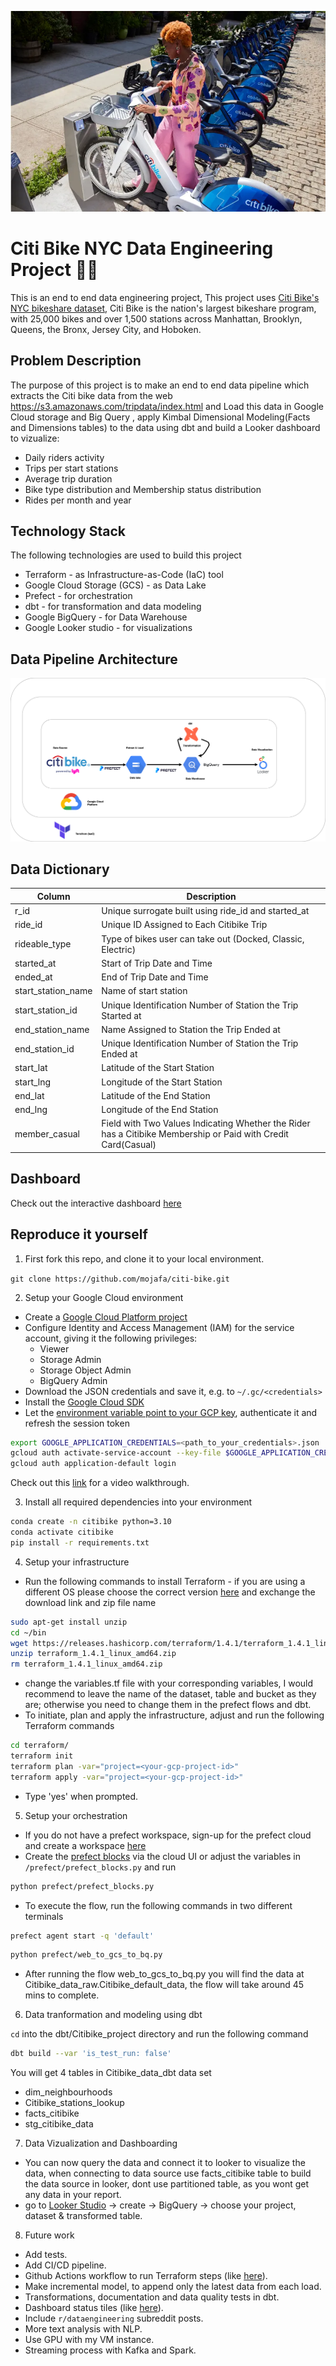 ![](citibike.png)

# Citi  Bike NYC Data Engineering Project 🚴‍♀️
This is an end to end data engineering project, This project uses [Citi Bike's NYC bikeshare dataset](https://s3.amazonaws.com/tripdata/index.html), Citi Bike is the nation's largest bikeshare program, with 25,000 bikes and over 1,500 stations across Manhattan, Brooklyn, Queens, the Bronx, Jersey City, and Hoboken.
## Problem Description
The purpose of this project is to make an end to end data pipeline which extracts the Citi bike data from the web https://s3.amazonaws.com/tripdata/index.html and Load this data in Google Cloud storage and Big Query , apply Kimbal Dimensional Modeling(Facts and Dimensions tables) to the data using dbt and build a Looker dashboard to vizualize:
- Daily riders activity
- Trips per start stations
- Average trip duration
- Bike type distribution and Membership status distribution
- Rides per month and year
## Technology Stack
The following technologies are used to build this project
- Terraform - as Infrastructure-as-Code (IaC) tool <br>
- Google Cloud Storage (GCS) - as Data Lake <br>
- Prefect - for orchestration <br>
- dbt - for transformation and data modeling <br>
- Google BigQuery - for Data Warehouse <br>
- Google Looker studio - for visualizations <br>
## Data Pipeline Architecture
![data-pipeline](architecture.png)
## Data Dictionary
| Column | Description |
|--------|-------------|
| r_id | Unique surrogate built using ride_id and started_at |
| ride_id | Unique ID Assigned to Each Citibike Trip |
| rideable_type | Type of bikes user can take out (Docked, Classic, Electric) |
| started_at  | Start of Trip Date and Time |
| ended_at | End of Trip Date and Time |
| start_station_name | Name of start station |
| start_station_id | Unique Identification Number of Station the Trip Started at |
| end_station_name | Name Assigned to Station the Trip Ended at |
| end_station_id | Unique Identification Number of Station the Trip Ended at|
| start_lat | Latitude of the Start Station|
|start_lng |Longitude of the Start Station|
|end_lat |Latitude of the End Station|
|end_lng |Longitude of the End Station|
|member_casual | Field with Two Values Indicating Whether the Rider has a Citibike Membership or Paid with Credit Card(Casual)|
## Dashboard
Check out the interactive dashboard [here](https://lookerstudio.google.com/reporting/098a5041-da6f-4c79-b162-f31354da4fcd)

## Reproduce it yourself
1. First fork this repo, and clone it to your local environment.

`git clone https://github.com/mojafa/citi-bike.git`

2. Setup your Google Cloud environment
- Create a [Google Cloud Platform project](https://console.cloud.google.com/cloud-resource-manager)
- Configure Identity and Access Management (IAM) for the service account, giving it the following privileges:
    - Viewer
    - Storage Admin
    - Storage Object Admin
    - BigQuery Admin
- Download the JSON credentials and save it, e.g. to `~/.gc/<credentials>`
- Install the [Google Cloud SDK](https://cloud.google.com/sdk/docs/install-sdk)
- Let the [environment variable point to your GCP key](https://cloud.google.com/docs/authentication/application-default-credentials#GAC), authenticate it and refresh the session token
```bash
export GOOGLE_APPLICATION_CREDENTIALS=<path_to_your_credentials>.json
gcloud auth activate-service-account --key-file $GOOGLE_APPLICATION_CREDENTIALS
gcloud auth application-default login
```
Check out this [link](https://www.youtube.com/watch?v=Hajwnmj0xfQ&list=PL3MmuxUbc_hJed7dXYoJw8DoCuVHhGEQb&index=11&t=29s)  for a video walkthrough.


3. Install all required dependencies into your environment
```bash
conda create -n citibike python=3.10
conda activate citibike
pip install -r requirements.txt
```
4. Setup your infrastructure
- Run the following commands to install Terraform - if you are using a different OS please choose the correct version [here](https://developer.hashicorp.com/terraform/downloads) and exchange the download link and zip file name

```bash
sudo apt-get install unzip
cd ~/bin
wget https://releases.hashicorp.com/terraform/1.4.1/terraform_1.4.1_linux_amd64.zip
unzip terraform_1.4.1_linux_amd64.zip
rm terraform_1.4.1_linux_amd64.zip
```
- change the variables.tf file with your corresponding variables, I would recommend to leave the name of the dataset, table and bucket as they are; otherwise you need to change them in the prefect flows and dbt.
- To initiate, plan and apply the infrastructure, adjust and run the following Terraform commands
```bash
cd terraform/
terraform init
terraform plan -var="project=<your-gcp-project-id>"
terraform apply -var="project=<your-gcp-project-id>"
```
- Type 'yes' when prompted.

5. Setup your orchestration
- If you do not have a prefect workspace, sign-up for the prefect cloud and create a workspace [here](https://app.prefect.cloud/auth/login)
- Create the [prefect blocks](https://docs.prefect.io/concepts/blocks/) via the cloud UI or adjust the variables in `/prefect/prefect_blocks.py` and run
```bash
python prefect/prefect_blocks.py
```
- To execute the flow, run the following commands in two different terminals
```bash
prefect agent start -q 'default'
```
```bash
python prefect/web_to_gcs_to_bq.py
```
- After running the flow web_to_gcs_to_bq.py you will find the data at Citibike_data_raw.Citibike_default_data, the flow will take around 45 mins to complete.
6. Data tranformation and modeling using dbt

`cd` into the dbt/Citibike_project directory and run the following command
```bash
dbt build --var 'is_test_run: false'
```
You will get 4 tables in Citibike_data_dbt data set
  - dim_neighbourhoods
  - Citibike_stations_lookup
  - facts_citibike
  - stg_citibike_data

7.  Data Vizualization and Dashboarding
- You can now query the data and connect it to looker to visualize the data, when connecting to data source use facts_citibike table to build the data source in looker, dont use partitioned table, as you wont get any data in your report.
- go to [Looker Studio](https://lookerstudio.google.com/) &rarr; create &rarr; BigQuery &rarr; choose your project, dataset & transformed table.

8. Future work
- Add tests.
- Add CI/CD pipeline.
- Github Actions workflow to run Terraform steps (like
  [here](https://towardsdatascience.com/git-actions-terraform-for-data-engineers-scientists-gcp-aws-azure-448dc7c60fcc)).
- Make incremental model, to append only the latest data from each load.
- Transformations, documentation and data quality tests in dbt.
- Dashboard status tiles (like [here](https://lookerstudio.google.com/reporting/9bca41ca-1267-40de-b8fa-f477acfb6562)).
- Include `r/dataengineering` subreddit posts.
- More text analysis with NLP.
- Use GPU with my VM instance.
- Streaming process with Kafka and Spark.
